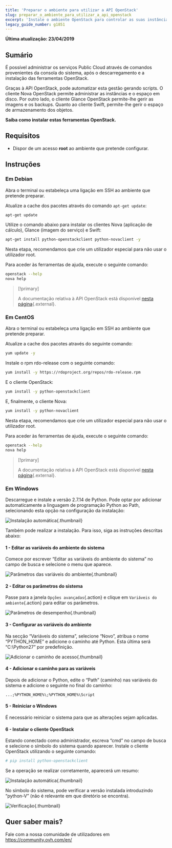 ```yaml
---
title: 'Preparar o ambiente para utilizar a API OpenStack'
slug: preparar_o_ambiente_para_utilizar_a_api_openstack
excerpt: 'Instale o ambiente OpenStack para controlar as suas instâncias através da API'
legacy_guide_number: g1851
---
```


**Última atualização: 23/04/2019**

## Sumário

É possível administrar os serviços Public Cloud através de comandos provenientes da consola do sistema, após o descarregamento e a instalação das ferramentas OpenStack.

Graças à API OpenStack, pode automatizar esta gestão gerando scripts. O cliente Nova OpenStack permite administrar as instâncias e o espaço em disco. Por outro lado, o cliente Glance OpenStack permite-lhe gerir as imagens e os backups. Quanto ao cliente Swift, permite-lhe gerir o espaço de armazenamento dos objetos.

**Saiba como instalar estas ferramentas OpenStack.**

## Requisitos

- Dispor de um acesso **root** ao ambiente que pretende configurar.

## Instruções

### Em Debian

Abra o terminal ou estabeleça uma ligação em SSH ao ambiente que pretende preparar.

Atualize a cache dos pacotes através do comando `apt-get update`:

```sh
apt-get update
```

Utilize o comando abaixo para instalar os clientes Nova (aplicação de cálculo), Glance (imagem do serviço) e Swift:

```sh
apt-get install python-openstackclient python-novaclient -y
```

Nesta etapa, recomendamos que crie um utilizador especial para não usar o utilizador root.

Para aceder às ferramentas de ajuda, execute o seguinte comando:

```sh
openstack --help
nova help
```

> [!primary]
> 
> A documentação relativa à API OpenStack está disponível [nesta página](https://docs.openstack.org/python-openstackclient/latest/){.external}.
> 

### Em CentOS

Abra o terminal ou estabeleça uma ligação em SSH ao ambiente que pretende preparar.

Atualize a cache dos pacotes através do seguinte comando:

```sh
yum update -y
```
Instale o rpm rdo-release com o seguinte comando:

```sh
yum install -y https://rdoproject.org/repos/rdo-release.rpm
```

E o cliente OpenStack:

```sh
yum install -y python-openstackclient
```

E, finalmente, o cliente Nova:

```sh
yum install -y python-novaclient
```

Nesta etapa, recomendamos que crie um utilizador especial para não usar o utilizador root.

Para aceder às ferramentas de ajuda, execute o seguinte comando:

```sh
openstack --help
nova help
```

> [!primary]
> 
> A documentação relativa à API OpenStack está disponível [nesta página](https://docs.openstack.org/python-openstackclient/latest/){.external}.
> 

### Em Windows

Descarregue e instale a versão 2.7.14 de Python. Pode optar por adicionar automaticamente a linguagem de programação Python ao Path, selecionando esta opção na configuração da instalação:

![Instalação automática](images/1_preparation_openstack_environment_windows.png){.thumbnail}

Também pode realizar a instalação. Para isso, siga as instruções descritas abaixo:

#### 1 - Editar as variáveis do ambiente do sistema

Comece por escrever “Editar as variáveis do ambiente do sistema” no campo de busca e selecione o menu que aparece.

![Parâmetros das variáveis do ambiente](images/2_preparation_openstack_environment_windows.png){.thumbnail}

#### 2 - Editar os parâmetros do sistema

Passe para a janela `Opções avançadas`{.action} e clique em `Variáveis do ambiente`{.action} para editar os parâmetros.

![Parâmetros de desempenho](images/3_preparation_openstack_environment_windows.png){.thumbnail}

#### 3 - Configurar as variáveis do ambiente 

Na secção “Variáveis do sistema”, selecione “Novo”, atribua o nome “PYTHON_HOME” e adicione o caminho até Python. Esta última será “C:\\Python27” por predefinição.

![Adicionar o caminho de acesso](images/4_edit_system_variables.png){.thumbnail}

#### 4 - Adicionar o caminho para as variáveis

Depois de adicionar o Python, edite o “Path” (caminho) nas variáveis do sistema e adicione o seguinte no final do caminho:

`...;%PYTHON_HOME%\;%PYTHON_HOME%\Script`

#### 5 - Reiniciar o Windows

É necessário reiniciar o sistema para que as alterações sejam aplicadas.

#### 6 - Instalar o cliente OpenStack

Estando conectado como administrador, escreva “cmd” no campo de busca e selecione o símbolo do sistema quando aparecer. Instale o cliente OpenStack utilizando o seguinte comando:

```sh
# pip install python-openstackclient
```

Se a operação se realizar corretamente, aparecerá um resumo:

![Instalação automática](images/5_preparation_openstack_environment_windows.png){.thumbnail}

No símbolo do sistema, pode verificar a versão instalada introduzindo “python-V” (não é relevante em que diretório se encontra).

![Verificação](images/6_preparation_openstack_environment_windows.png){.thumbnail}

## Quer saber mais?

Fale com a nossa comunidade de utilizadores em <https://community.ovh.com/en/>
